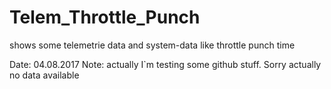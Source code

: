 # Telem_Throttle_Punch
shows some telemetrie data and system-data like throttle punch time


Date: 04.08.2017 
Note: actually I`m testing some github stuff. Sorry actually no data available
